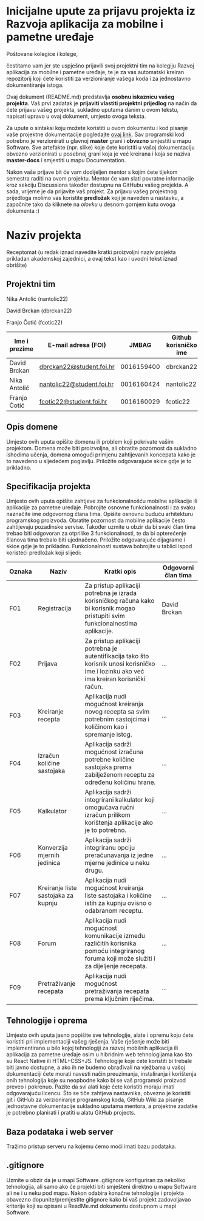 # Inicijalne upute za prijavu projekta iz Razvoja aplikacija za mobilne i pametne uređaje

Poštovane kolegice i kolege, 

čestitamo vam jer ste uspješno prijavili svoj projektni tim na kolegiju Razvoj aplikacija za mobilne i pametne uređaje, te je za vas automatski kreiran repozitorij koji ćete koristiti za verzioniranje vašega koda i za jednostavno dokumentiranje istoga.

Ovaj dokument (README.md) predstavlja **osobnu iskaznicu vašeg projekta**. Vaš prvi zadatak je **prijaviti vlastiti projektni prijedlog** na način da ćete prijavu vašeg projekta, sukladno uputama danim u ovom tekstu, napisati upravo u ovaj dokument, umjesto ovoga teksta.

Za upute o sintaksi koju možete koristiti u ovom dokumentu i kod pisanje vaše projektne dokumentacije pogledajte [ovaj link](https://guides.github.com/features/mastering-markdown/).
Sav programski kod potrebno je verzionirati u glavnoj **master** grani i **obvezno** smjestiti u mapu Software. Sve artefakte (npr. slike) koje ćete koristiti u vašoj dokumentaciju obvezno verzionirati u posebnoj grani koja je već kreirana i koja se naziva **master-docs** i smjestiti u mapu Documentation.

Nakon vaše prijave bit će vam dodijeljen mentor s kojim ćete tijekom semestra raditi na ovom projektu. Mentor će vam slati povratne informacije kroz sekciju Discussions također dostupnu na GitHubu vašeg projekta. A sada, vrijeme je da prijavite vaš projekt. Za prijavu vašeg projektnog prijedloga molimo vas koristite **predložak** koji je naveden u nastavku, a započnite tako da kliknete na *olovku* u desnom gornjem kutu ovoga dokumenta :) 

# Naziv projekta
Receptomat
(u redak iznad navedite kratki proizvoljni naziv projekta prikladan akademskoj zajednici, a ovaj tekst kao i uvodni tekst iznad obrišite)

## Projektni tim
Nika Antolić (nantolic22)

David Brckan (dbrckan22)

Franjo Čotić (fcotic22)

Ime i prezime | E-mail adresa (FOI) | JMBAG | Github korisničko ime | Seminarska grupa
------------  | ------------------- | ----- | --------------------- | ----------------
David Brckan | dbrckan22@student.foi.hr | 0016159400 | dbrckan22 | G01
Nika Antolić | nantolic22@student.foi.hr | 0016160424 | nantolic22 | G01
Franjo Čotić | fcotic22@student.foi.hr | 0016160029 | fcotic22 | G01

## Opis domene
Umjesto ovih uputa opišite domenu ili problem koji pokrivate vašim projektom. Domena može biti proizvoljna, ali obratite pozornost da sukladno ishodima učenja, domena omogući primjenu zahtijevanih koncepata kako je to navedeno u sljedećem poglavlju. Priložite odgovarajuće skice gdje je to prikladno.

## Specifikacija projekta
Umjesto ovih uputa opišite zahtjeve za funkcionalnošću mobilne aplikacije ili aplikacije za pametne uređaje. Pobrojite osnovne funkcionalnosti i za svaku naznačite ime odgovornog člana tima. Opišite osnovnu buduću arhitekturu programskog proizvoda. Obratite pozornost da mobilne aplikacije često zahtijevaju pozadinske servise. Također uzmite u obzir da bi svaki član tima trebao biti odgovoran za otprilike 3 funkcionalnosti, te da bi opterećenje članova tima trebalo biti ujednačeno. Priložite odgovarajuće dijagrame i skice gdje je to prikladno. Funkcionalnosti sustava bobrojite u tablici ispod koristeći predložak koji slijedi:

Oznaka | Naziv | Kratki opis | Odgovorni član tima
------ | ----- | ----------- | -------------------
F01 | Registracija | Za pristup aplikaciji potrebna je izrada korisničkog računa kako bi korisnik mogao pristupiti svim funkcionalnostima aplikacije. | David Brckan
F02 | Prijava | Za pristup aplikaciji potrebna je autentifikacija tako što korisnik unosi korisničko ime i lozinku ako već ima kreiran korisnički račun. | ...
F03 | Kreiranje recepta | Aplikacija nudi mogućnost kreiranja novog recepta sa svim potrebnim sastojcima i količinom kao i spremanje istog. | ...
F04 | Izračun količine sastojaka | Aplikacija sadrži mogućnost izračuna potrebne količine sastojaka prema zabilježenom receptu za određenu količinu hrane. | ...
F05 | Kalkulator | Aplikacija sadrži integrirani kalkulator koji omogućava ručni izračun prilikom korištenja aplikacije ako je to potrebno. | ...
F06 | Konverzija mjernih jedinica | Aplikacija sadrži integriranu opciju preračunavanja iz jedne mjerne jedinice u neku drugu. | ...
F07 | Kreiranje liste sastojaka za kupnju | Aplikacija nudi mogućnost kreiranja liste sastojaka i količine istih za kupnju ovisno o odabranom receptu. | ...
F08 | Forum | Aplikacija nudi mogućnost komunikacije između različitih korisnika pomoću integriranog foruma koji može služiti i za dijeljenje recepata. | ...
F09 | Pretraživanje recepata | Aplikacija nudi mogućnost pretraživanja recepata prema ključnim riječima. | ...

## Tehnologije i oprema
Umjesto ovih uputa jasno popišite sve tehnologije, alate i opremu koju ćete koristiti pri implementaciji vašeg rješenja. Vaše rješenje može biti implementirano u bilo kojoj tehnologiji za razvoj mobilnih aplikacija ili aplikacija za pametne uređaje osim u hibridnim web tehnologijama kao što su React Native ili HTML+CSS+JS. Tehnologije koje ćete koristiti bi trebale biti javno dostupne, a ako ih ne budemo obrađivali na vježbama u vašoj dokumentaciji ćete morati navesti način preuzimanja, instaliranja i korištenja onih tehnologija koje su neopbodne kako bi se vaš programski proizvod preveo i pokrenuo. Pazite da svi alati koje ćete koristiti moraju imati odgovarajuću licencu. Što se tiče zahtjeva nastavnika, obvezno je koristiti git i GitHub za verzioniranje programskog koda, GitHub Wiki za pisanje jednostavne dokumentacije sukladno uputama mentora, a projektne zadatke je potrebno planirati i pratiti u alatu GitHub projects.

## Baza podataka i web server
Tražimo pristup serveru na kojemu ćemo moći imati bazu podataka.

## .gitignore
Uzmite u obzir da je u mapi Software .gitignore konfiguriran za nekoliko tehnologija, ali samo ako će projekti biti smješteni direktno u mapu Software ali ne i u neku pod mapu. Nakon odabira konačne tehnologije i projekta obavezno dopunite/premjestite gitignore kako bi vaš projekt zadovoljavao kriterije koji su opisani u ReadMe.md dokumentu dostupnom u mapi Software.
